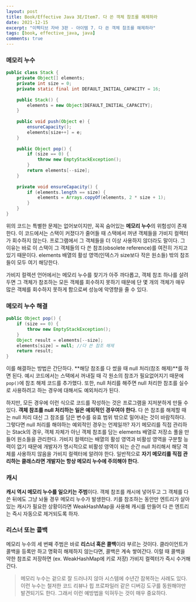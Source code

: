 ```yaml
---
layout: post
title: Book/Effective Java 3E/Item7. 다 쓴 객체 참조를 해제하라
date: 2021-12-15
excerpt: "이펙티브 자바 3판 - 아이템 7. 다 쓴 객체 참조를 해제하라"
tags: [book, effective_java, java]
comments: true
---
```


### 메모리 누수

```java
public class Stack {
    private Object[] elements;
    private int size = 0;
    private static final int DEFAULT_INITIAL_CAPACITY = 16;
    
    public Stack() {
        elements = new Object[DEFAULT_INITIAL_CAPACITY];
    }
    
    public void push(Object e) {
        ensureCapacity();
        elements[size++] = e;
    }
    
    public Object pop() {
        if (size == 0) {
            throw new EmptyStackException();
        }
        return elements[--size];
    }
    
    private void ensureCapacity() {
        if (elements.length == size) {
            elements = Arrays.copyOf(elements, 2 * size + 1);
        }
    }
}
```

위의 코드는 특별한 문제는 없어보이지만, 꼭꼭 숨어있는 **메모리 누수**의 위험성이 존재한다.
이 코드에서는 스택이 커졌다가 줄어들 때 스택에서 꺼낸 객체들을 가비지 컬렉터가 회수하지 않는다.
프로그램에서 그 객체들을 더 이상 사용하지 않더라도 말이다.
그 이유는 바로 이 스택이 그 객체들의 다 쓴 참조(obsolete reference)를 여전히 가지고 있기 때문이다.
elements 배열의 활성 영역(인덱스가 size보다 작은 원소들) 밖의 참조들이 모두 여기 해당한다.

가비지 컬렉션 언어에서는 메모리 누수를 찾기가 아주 까다롭고,
객체 참조 하나를 살려두면 그 객체가 참조하는 모든 객체를 회수하지 못하기 때문에
단 몇 개의 객체가 매우 많은 객체를 회수하지 못하게 함으로써 성능에 악영향을 줄 수 있다.

### 메모리 누수 해결

```java
public Object pop() {
    if (size == 0) {
        throw new EmptyStackException();
    }
    Object result = elements[--size];
    elements[size] = null; //다 쓴 참조 해제
    return result;
}
```
이를 해결하는 방법은 간단하다. **해당 참조를 다 썼을 때 null 처리(참조 해제)**를 하면 된다.
예시 코드에서는 스택에서 꺼내질 때 각 원소의 참조가 필요없어지기 때문에 `pop()`에 참조 해제 코드를 추가했다.
또한, null 처리를 해주면 null 처리한 참조를 실수로 사용하려고 하는 경우에 대해서도 예외처리가 된다.

하지만, 모든 경우에 이런 식으로 코드를 작성하는 것은 프로그램을 지저분하게 만들 수 있다.
**객체 참조를 null 처리하는 일은 예외적인 경우여야 한다.**
다 쓴 참조를 해제할 때는 null 처리 대신 그 참조를 담은 변수를 유효 범위 밖으로 밀어내는 것이 바람직하다.
그렇다면 null 처리를 해야하는 예외적인 경우는 언제일까?
자기 메모리를 직접 관리하는 Stack의 경우, 객체 자체가 아닌 객체 참조를 담는 elements 배열로
저장소 풀을 만들어 원소들을 관리한다.
가비지 컬렉터는 배열의 활성 영역과 비활성 영역을 구분할 능력이 없기 때문에 
개발자가 명시적으로 비활성 영역이 되는 순간 null 처리해서 해당 객체를 사용하지 않음을 가비지 컬렉터에 알려야 한다.
일반적으로 **자기 메모리를 직접 관리하는 클래스라면 개발자는 항상 메모리 누수에 주의해야 한다.**

### 캐시
**캐시 역시 메모리 누수를 일으키는 주범**이다. 
객체 참조를 캐시에 넣어두고 그 객체를 다 쓴 뒤에도 그냥 놔둘 경우 메모리 누수가 발생한다.
키를 참조하는 동안만 엔트리가 살아있는 캐시가 필요한 상황이라면 
WeakHashMap을 사용해 캐시를 만들어 다 쓴 엔트리는 즉시 자동으로 제거되도록 하자.

### 리스너 또는 콜백
메모리 누수의 세 번째 주범은 바로 **리스너 혹은 콜백**이라 부르는 것이다.
클라이언트가 콜백을 등록만 하고 명확히 해제하지 않는다면, 콜백은 계속 쌓여간다.
이럴 때 콜백을 약한 참조로 저장하면 (ex. WeakHashMap에 키로 저장) 가비지 컬렉터가 즉시 수거해간다.

> 메모리 누수는 겉으로 잘 드러나지 않아 시스템에 수년간 잠복하는 사례도 있다. 
> 이런 누수는 철저한 코드 리뷰나 힙 프로파일러 같은 디버깅 도구를 동원해야만 발견되기도 한다.
> 그래서 이런 예방법을 익혀두는 것이 매우 중요하다.

